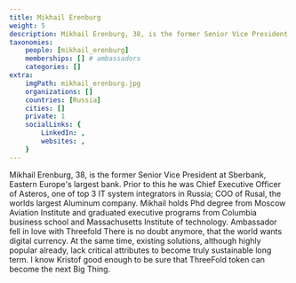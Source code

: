 ```yaml
---
title: Mikhail Erenburg
weight: 5
description: Mikhail Erenburg, 38, is the former Senior Vice President at Sberbank, Eastern Europe's largest bank.
taxonomies:
    people: [mikhail_erenburg]
    memberships: [] # ambassadors
    categories: []
extra:
    imgPath: mikhail_erenburg.jpg
    organizations: []
    countries: [Russia]
    cities: []
    private: 1
    socialLinks: {
        LinkedIn: ,
        websites: ,
    }
---
```


Mikhail Erenburg, 38, is the former Senior Vice President at Sberbank, Eastern Europe's largest bank. Prior to this he was Chief Executive Officer of Asteros, one of top 3 IT system integrators in Russia; COO of Rusal, the worlds largest Aluminum company. Mikhail holds Phd degree from Moscow Aviation Institute and graduated executive programs from Columbia business school and Massachusetts Institute of technology. Ambassador fell in love with Threefold There is no doubt anymore, that the world wants digital currency. At the same time, existing solutions, although highly popular already, lack critical attributes to become truly sustainable long term. I know Kristof good enough to be sure that ThreeFold token can become the next Big Thing. 
